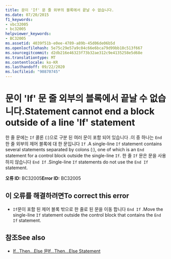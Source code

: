 ```yaml
---
title: 문이 'If' 문 줄 외부의 블록에서 끝날 수 없습니다.
ms.date: 07/20/2015
f1_keywords:
- vbc32005
- bc32005
helpviewer_keywords:
- BC32005
ms.assetid: 4039f51b-e0ee-4789-a89b-45d06de06b5d
ms.openlocfilehash: 5e75c29e57a9c04c66e6bca79d99bb18c513f667
ms.sourcegitcommit: d2db216e46323f73b32ae312c9e4135258e5d68e
ms.translationtype: MT
ms.contentlocale: ko-KR
ms.lasthandoff: 09/22/2020
ms.locfileid: "90870745"
---
```

# <a name="statement-cannot-end-a-block-outside-of-a-line-if-statement"></a><span data-ttu-id="22652-102">문이 'If' 문 줄 외부의 블록에서 끝날 수 없습니다.</span><span class="sxs-lookup"><span data-stu-id="22652-102">Statement cannot end a block outside of a line 'If' statement</span></span>

<span data-ttu-id="22652-103">한 줄 문에는 `If` 콜론 (:)으로 구분 된 여러 문이 포함 되어 있습니다 .이 중 하나는 `End` 한 줄 외부의 제어 블록에 대 한 문입니다 `If` .</span><span class="sxs-lookup"><span data-stu-id="22652-103">A single-line `If` statement contains several statements separated by colons (:), one of which is an `End` statement for a control block outside the single-line `If`.</span></span> <span data-ttu-id="22652-104">한 줄 `If` 문은 문을 사용 하지 않습니다 `End If` .</span><span class="sxs-lookup"><span data-stu-id="22652-104">Single-line `If` statements do not use the `End If` statement.</span></span>  
  
 <span data-ttu-id="22652-105">**오류 ID:** BC32005</span><span class="sxs-lookup"><span data-stu-id="22652-105">**Error ID:** BC32005</span></span>  
  
## <a name="to-correct-this-error"></a><span data-ttu-id="22652-106">이 오류를 해결하려면</span><span class="sxs-lookup"><span data-stu-id="22652-106">To correct this error</span></span>  
  
- <span data-ttu-id="22652-107">`If`문이 포함 된 제어 블록 밖으로 한 줄로 된 문을 이동 합니다 `End If` .</span><span class="sxs-lookup"><span data-stu-id="22652-107">Move the single-line `If` statement outside the control block that contains the `End If` statement.</span></span>  
  
## <a name="see-also"></a><span data-ttu-id="22652-108">참조</span><span class="sxs-lookup"><span data-stu-id="22652-108">See also</span></span>

- [<span data-ttu-id="22652-109">If...Then...Else 문</span><span class="sxs-lookup"><span data-stu-id="22652-109">If...Then...Else Statement</span></span>](../statements/if-then-else-statement.md)
